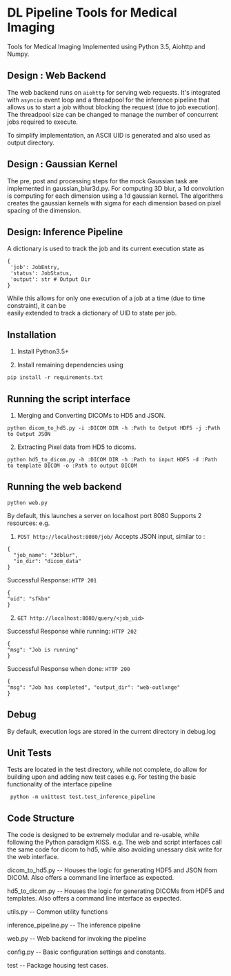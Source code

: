 # DL Pipeline Tools for Medical Imaging

Tools for Medical Imaging 
Implemented using Python 3.5, Aiohttp and Numpy.
 

## Design : Web Backend 
The web backend runs on ```aiohttp``` for serving web requests. It's integrated with 
```asyncio``` event loop and a threadpool for the inference pipeline that allows us to start a job without 
blocking the request (due to job execution). The threadpool size can be changed to manage the number of 
concurrent jobs required to execute.

To simplify implementation, an ASCII UID is generated and also used as output directory. 


## Design : Gaussian Kernel
The pre, post and processing steps for the mock Gaussian task are implemented in gaussian_blur3d.py.
For computing 3D blur, a 1d convolution is computing for each dimension using a 1d gaussian kernel.
The algorithms creates the gaussian kernels with sigma for each dimension based on pixel spacing of the dimension. 

## Design: Inference Pipeline
A dictionary is used to track the job and its current execution state as 
```
{
 'job': JobEntry,
 'status': JobStatus,
 'output': str # Output Dir 
}   
```
While this allows for only one execution of a job at a time (due to time constraint), it can be  
easily extended to track a dictionary of UID to state per job.   

## Installation

1. Install Python3.5+ 

2. Install remaining dependencies using
```
pip install -r requirements.txt
```


## Running the script interface
1. Merging and Converting DICOMs to HD5 and JSON.

```
python dicom_to_hd5.py -i :DICOM DIR -h :Path to Output HDF5 -j :Path to Output JSON
```

2. Extracting Pixel data from HD5 to dicoms.

```
python hd5_to_dicom.py -h :DICOM DIR -h :Path to input HDF5 -d :Path to template DICOM -o :Path to output DICOM
```

## Running the web backend
```
python web.py
```
By default, this launches a server on localhost port 8080
Supports 2 resources: e.g.
1. ```POST http://localhost:8080/job/```
Accepts JSON input, similar to :
```
{
  "job_name": "3dblur",
  "in_dir": "dicom_data"
}
```
Successful Response:
```HTTP 201```
```
{
"uid": "sfkbn"
}
```


2. ```GET http://localhost:8080/query/<job_uid>```


Successful Response while running:
```HTTP 202```
```
{
"msg": "Job is running"
}
```

Successful Response when done:
```HTTP 200```
```
{
"msg": "Job has completed", "output_dir": "web-outlxnge"
}
```



## Debug
By default, execution logs are stored in the current directory in debug.log

## Unit Tests

Tests are located in the test directory, while not complete, do allow for building upon 
and adding new test cases
e.g. For testing the basic functionality of the interface pipeline

```
 python -m unittest test.test_inference_pipeline
```

## Code Structure
  The code is designed to be extremely modular and re-usable, while following the Python paradigm KISS. 
  e.g. The web and script interfaces call the same code for dicom to hd5, while also avoiding 
  unessary disk write for the web interface. 

  dicom_to_hd5.py -- Houses the logic for generating HDF5 and JSON from DICOM.
  Also offers a command line interface as expected.
  
  hd5_to_dicom.py -- Houses the logic for generating DICOMs from HDF5 and templates.
  Also offers a command line interface as expected.
  
  utils.py -- Common utility functions 
  
  inference_pipeline.py  -- The inference pipeline
  
  web.py -- Web backend for invoking the pipeline
  
  config.py -- Basic configuration settings and constants. 
 
  test -- Package housing test cases. 
